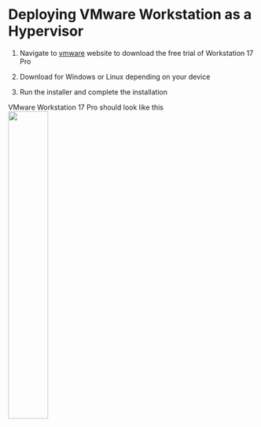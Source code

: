 # Deploying VMware Workstation as a Hypervisor

1. Navigate to [vmware](https://www.vmware.com/products/workstation-pro.html) website to download the free trial of Workstation 17 Pro

2. Download for Windows or Linux depending on your device

3. Run the installer and complete the installation

<p align="left">
VMware Workstation 17 Pro should look like this<br/>
<img src="https://i.imgur.com/XuG5b5s.png" height="40%" width="40%" alt=""/>
<br />
